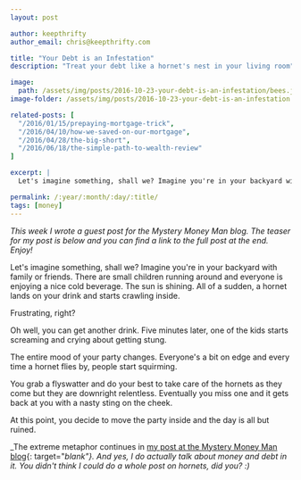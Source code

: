 ```yaml
---
layout: post

author: keepthrifty
author_email: chris@keepthrifty.com

title: "Your Debt is an Infestation"
description: "Treat your debt like a hornet's nest in your living room"

image:
  path: /assets/img/posts/2016-10-23-your-debt-is-an-infestation/bees.jpg
image-folder: /assets/img/posts/2016-10-23-your-debt-is-an-infestation

related-posts: [
  "/2016/01/15/prepaying-mortgage-trick",
  "/2016/04/10/how-we-saved-on-our-mortgage",
  "/2016/04/28/the-big-short",
  "/2016/06/18/the-simple-path-to-wealth-review"
]

excerpt: |
  Let's imagine something, shall we? Imagine you're in your backyard with family or friends. There are small children running around and everyone is enjoying a nice cold beverage. The sun is shining. All of a sudden, a hornet lands on your drink and starts crawling inside.

permalink: /:year/:month/:day/:title/
tags: [money]
---
```


_This week I wrote a guest post for the Mystery Money Man blog. The teaser for my post is below and you can find a link to the full post at the end. Enjoy!_

Let's imagine something, shall we? Imagine you're in your backyard with family or friends. There are small children running around and everyone is enjoying a nice cold beverage. The sun is shining. All of a sudden, a hornet lands on your drink and starts crawling inside.

Frustrating, right?

Oh well, you can get another drink. Five minutes later, one of the kids starts screaming and crying about getting stung.

The entire mood of your party changes. Everyone's a bit on edge and every time a hornet flies by, people start squirming.

You grab a flyswatter and do your best to take care of the hornets as they come but they are downright relentless. Eventually you miss one and it gets back at you with a nasty sting on the cheek.

At this point, you decide to move the party inside and the day is all but ruined.

_The extreme metaphor continues in [my post at the Mystery Money Man blog](http://www.mysterymoneyman.com/your-debt-is-an-infestation/){: target="_blank"}. And yes, I do actually talk about money and debt in it. You didn't think I could do a whole post on hornets, did you? :)_

